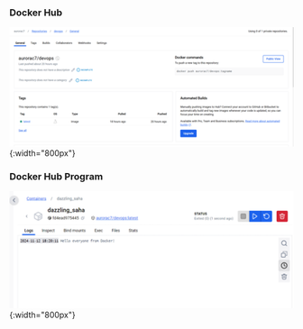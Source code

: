 ### Docker Hub
![Docker Hub](images/Docker%20hub.png){:width="800px"}

### Docker Hub Program
![Docker Hub Program](images/Docker%20hub%20program.png){:width="800px"}
